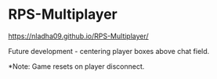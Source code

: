 # RPS-Multiplayer

https://nladha09.github.io/RPS-Multiplayer/

Future development - centering player boxes above chat field.

*Note: Game resets on player disconnect.
